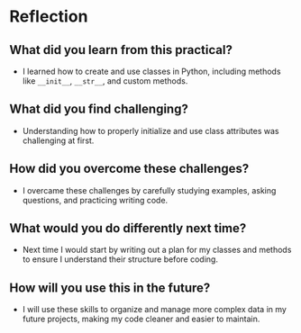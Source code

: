 # Reflection

## What did you learn from this practical?

- I learned how to create and use classes in Python, including methods like `__init__`, `__str__`, and custom methods.

## What did you find challenging?

- Understanding how to properly initialize and use class attributes was challenging at first.

## How did you overcome these challenges?

- I overcame these challenges by carefully studying examples, asking questions, and practicing writing code.

## What would you do differently next time?

- Next time I would start by writing out a plan for my classes and methods to ensure I understand their structure before coding.

## How will you use this in the future?

- I will use these skills to organize and manage more complex data in my future projects, making my code cleaner and easier to maintain.
